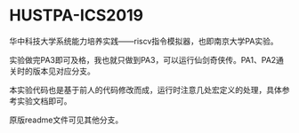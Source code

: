 # HUSTPA-ICS2019
华中科技大学系统能力培养实践——riscv指令模拟器，也即南京大学PA实验。

实验做完PA3即可及格，我也就只做到PA3，可以运行仙剑奇侠传。PA1、PA2通关时的版本见对应分支。

本实验代码也是基于前人的代码修改而成，运行时注意几处宏定义的处理，具体参考实验文档即可。

原版readme文件可见其他分支。